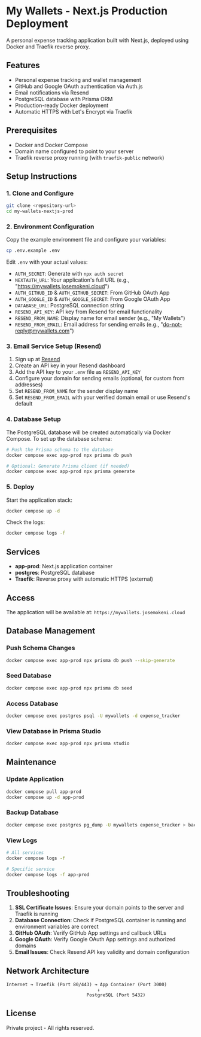 # My Wallets - Next.js Production Deployment

A personal expense tracking application built with Next.js, deployed using Docker and Traefik reverse proxy.

## Features

- Personal expense tracking and wallet management
- GitHub and Google OAuth authentication via Auth.js
- Email notifications via Resend
- PostgreSQL database with Prisma ORM
- Production-ready Docker deployment
- Automatic HTTPS with Let's Encrypt via Traefik

## Prerequisites

- Docker and Docker Compose
- Domain name configured to point to your server
- Traefik reverse proxy running (with `traefik-public` network)

## Setup Instructions

### 1. Clone and Configure

```bash
git clone <repository-url>
cd my-wallets-nextjs-prod
```

### 2. Environment Configuration

Copy the example environment file and configure your variables:

```bash
cp .env.example .env
```

Edit `.env` with your actual values:

- `AUTH_SECRET`: Generate with `npx auth secret`
- `NEXTAUTH_URL`: Your application's full URL (e.g., "https://mywallets.josemokeni.cloud")
- `AUTH_GITHUB_ID` & `AUTH_GITHUB_SECRET`: From GitHub OAuth App
- `AUTH_GOOGLE_ID` & `AUTH_GOOGLE_SECRET`: From Google OAuth App
- `DATABASE_URL`: PostgreSQL connection string
- `RESEND_API_KEY`: API key from Resend for email functionality
- `RESEND_FROM_NAME`: Display name for email sender (e.g., "My Wallets")
- `RESEND_FROM_EMAIL`: Email address for sending emails (e.g., "do-not-reply@mywallets.com")

### 3. Email Service Setup (Resend)

1. Sign up at [Resend](https://resend.com)
2. Create an API key in your Resend dashboard
3. Add the API key to your `.env` file as `RESEND_API_KEY`
4. Configure your domain for sending emails (optional, for custom from addresses)
5. Set `RESEND_FROM_NAME` for the sender display name
6. Set `RESEND_FROM_EMAIL` with your verified domain email or use Resend's default

### 4. Database Setup

The PostgreSQL database will be created automatically via Docker Compose. To set up the database schema:

```bash
# Push the Prisma schema to the database
docker compose exec app-prod npx prisma db push

# Optional: Generate Prisma client (if needed)
docker compose exec app-prod npx prisma generate
```

### 5. Deploy

Start the application stack:

```bash
docker compose up -d
```

Check the logs:

```bash
docker compose logs -f
```

## Services

- **app-prod**: Next.js application container
- **postgres**: PostgreSQL database
- **Traefik**: Reverse proxy with automatic HTTPS (external)

## Access

The application will be available at: `https://mywallets.josemokeni.cloud`

## Database Management

### Push Schema Changes

```bash
docker compose exec app-prod npx prisma db push --skip-generate
```

### Seed Database

```bash
docker compose exec app-prod npx prisma db seed
```

### Access Database

```bash
docker compose exec postgres psql -U mywallets -d expense_tracker
```

### View Database in Prisma Studio

```bash
docker compose exec app-prod npx prisma studio
```

## Maintenance

### Update Application

```bash
docker compose pull app-prod
docker compose up -d app-prod
```

### Backup Database

```bash
docker compose exec postgres pg_dump -U mywallets expense_tracker > backup.sql
```

### View Logs

```bash
# All services
docker compose logs -f

# Specific service
docker compose logs -f app-prod
```

## Troubleshooting

1. **SSL Certificate Issues**: Ensure your domain points to the server and Traefik is running
2. **Database Connection**: Check if PostgreSQL container is running and environment variables are correct
3. **GitHub OAuth**: Verify GitHub App settings and callback URLs
4. **Google OAuth**: Verify Google OAuth App settings and authorized domains
5. **Email Issues**: Check Resend API key validity and domain configuration

## Network Architecture

```
Internet → Traefik (Port 80/443) → App Container (Port 3000)
                                  ↓
                              PostgreSQL (Port 5432)
```

## License

Private project - All rights reserved.
